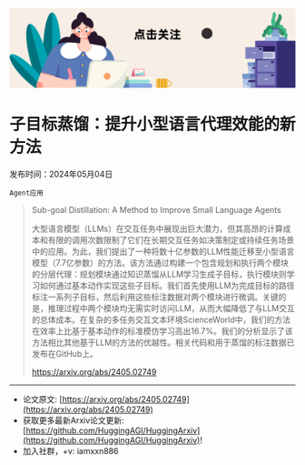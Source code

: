 ![](https://raw.githubusercontent.com/HuggingAGI/HuggingArxiv/main/imgs/follow2.gif)
# 子目标蒸馏：提升小型语言代理效能的新方法
发布时间：2024年05月04日

`Agent应用`
> Sub-goal Distillation: A Method to Improve Small Language Agents
>
> 大型语言模型（LLMs）在交互任务中展现出巨大潜力，但其高昂的计算成本和有限的调用次数限制了它们在长期交互任务如决策制定或持续任务场景中的应用。为此，我们提出了一种将数十亿参数的LLM性能迁移至小型语言模型（7.7亿参数）的方法。该方法通过构建一个包含规划和执行两个模块的分层代理：规划模块通过知识蒸馏从LLM学习生成子目标，执行模块则学习如何通过基本动作实现这些子目标。我们首先使用LLM为完成目标的路径标注一系列子目标，然后利用这些标注数据对两个模块进行微调。关键的是，推理过程中两个模块均无需实时访问LLM，从而大幅降低了与LLM交互的总体成本。在复杂的多任务交互文本环境ScienceWorld中，我们的方法在效率上比基于基本动作的标准模仿学习高出16.7%。我们的分析显示了该方法相比其他基于LLM的方法的优越性。相关代码和用于蒸馏的标注数据已发布在GitHub上。
>
> https://arxiv.org/abs/2405.02749


<hr />

- 论文原文: [https://arxiv.org/abs/2405.02749](https://arxiv.org/abs/2405.02749)
- 获取更多最新Arxiv论文更新: [https://github.com/HuggingAGI/HuggingArxiv](https://github.com/HuggingAGI/HuggingArxiv)!
- 加入社群，+v: iamxxn886